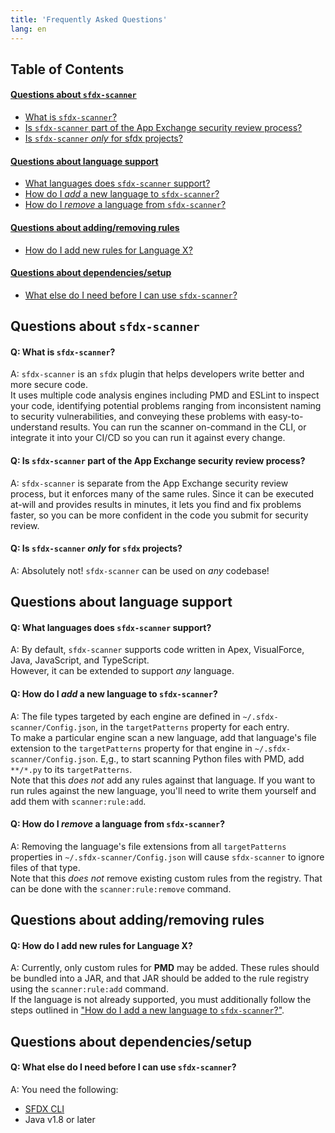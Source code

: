 ```yaml
---
title: 'Frequently Asked Questions'
lang: en
---
```


## Table of Contents

#### [Questions about `sfdx-scanner`](/en/faq/#questions-about-sfdx-scanner-1)
- [What is `sfdx-scanner`?](/en/faq/#q-what-is-sfdx-scanner)
- [Is `sfdx-scanner` part of the App Exchange security review process?](/en/faq/#q-is-sfdx-scanner-part-of-the-app-exchange-security-review-process)
- [Is `sfdx-scanner` _only_ for sfdx projects?](/en/faq/#q-is-sfdx-scanner-only-for-sfdx-projects)

#### [Questions about language support](/en/faq/#questions-about-language-support-1)
- [What languages does `sfdx-scanner` support?](/en/faq/#q-what-languages-does-sfdx-scanner-support)
- [How do I _add_ a new language to `sfdx-scanner`?](/en/faq/#q-how-do-i-add-a-new-language-to-sfdx-scanner)
- [How do I _remove_ a language from `sfdx-scanner`?](/en/faq/#q-how-do-i-remove-a-language-from-sfdx-scanner)

#### [Questions about adding/removing rules](/en/faq/#questions-about-addingremoving-rules-1)
- [How do I add new rules for Language X?](/en/faq/#q-how-do-i-add-new-rules-for-language-x)

#### [Questions about dependencies/setup](/en/faq/#questions-about-dependenciessetup-1)
- [What else do I need before I can use `sfdx-scanner`?](/en/faq/#q-what-else-do-i-need-before-i-can-use-sfdx-scanner)

## Questions about `sfdx-scanner`

#### Q: What is `sfdx-scanner`?
A: `sfdx-scanner` is an `sfdx` plugin that helps developers write better and more
secure code.
<br/>
It uses multiple code analysis engines including PMD and ESLint to inspect your
code, identifying potential problems ranging from inconsistent naming to security
vulnerabilities, and conveying these problems with easy-to-understand results.
You can run the scanner on-command in the CLI, or integrate it into your CI/CD
so you can run it against every change.

#### Q: Is `sfdx-scanner` part of the App Exchange security review process?
A: `sfdx-scanner` is separate from the App Exchange security review process,
but it enforces many of the same rules. Since it can be executed at-will and
provides results in minutes, it lets you find and fix problems faster, so you
can be more confident in the code you submit for security review.

#### Q: Is `sfdx-scanner` _only_ for `sfdx` projects?
A: Absolutely not! `sfdx-scanner` can be used on _any_ codebase!

## Questions about language support

#### Q: What languages does `sfdx-scanner` support?
A: By default, `sfdx-scanner` supports code written in Apex, VisualForce, Java,
JavaScript, and TypeScript.<br/>
However, it can be extended to support _any_ language.

#### Q: How do I _add_ a new language to `sfdx-scanner`?
A: The file types targeted by each engine are defined in `~/.sfdx-scanner/Config.json`,
in the `targetPatterns` property for each entry.
<br/>
To make a particular engine scan a new language, add that language's file extension to
the `targetPatterns` property for that engine in `~/.sfdx-scanner/Config.json`. E,g.,
to start scanning Python files with PMD, add `**/*.py` to its `targetPatterns`.
<br/>
Note that this _does not_ add any rules against that language. If you want to run
rules against the new language, you'll need to write them yourself and add them with
`scanner:rule:add`.

#### Q: How do I _remove_ a language from `sfdx-scanner`?
A: Removing the language's file extensions from all `targetPatterns` properties
in `~/.sfdx-scanner/Config.json` will cause `sfdx-scanner` to ignore files of
that type.
<br/>
Note that this _does not_ remove existing custom rules from the registry. That
can be done with the `scanner:rule:remove` command.

## Questions about adding/removing rules

#### Q: How do I add new rules for Language X?
A: Currently, only custom rules for __PMD__ may be added. These rules should be
bundled into a JAR, and that JAR should be added to the rule registry using the
`scanner:rule:add` command.
<br/>
If the language is not already supported, you must additionally follow the steps
outlined in ["How do I add a new language to `sfdx-scanner`?"](/en/faq/#q-how-do-i-add-a-new-language-to-sfdx-scanner).

## Questions about dependencies/setup

#### Q: What else do I need before I can use `sfdx-scanner`?
A: You need the following:
- [SFDX CLI](https://developer.salesforce.com/tools/sfdxcli)
- Java v1.8 or later
